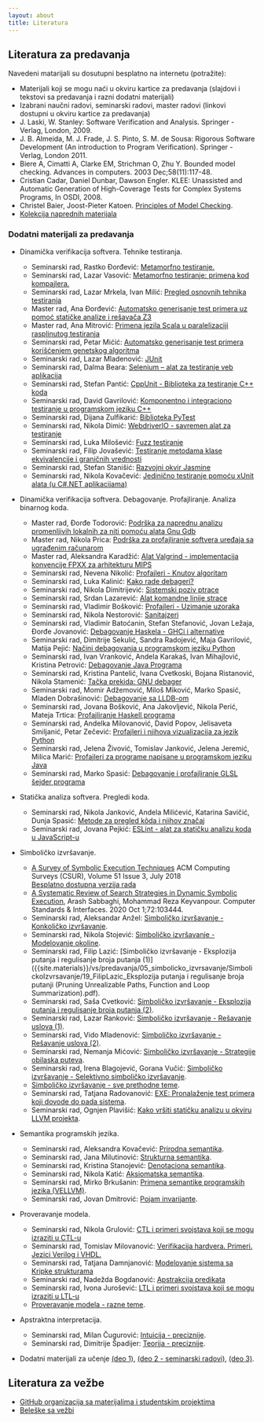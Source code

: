 ```yaml
---
layout: about
title: Literatura
---
```


##  Literatura za predavanja
Navedeni matarijali su dosutupni besplatno na internetu (potražite):
- Materijali koji se mogu naći u okviru kartice za predavanja (slajdovi i tekstovi sa predavanja i razni dodatni materijali)
- Izabrani naučni radovi, seminarski radovi, master radovi (linkovi dostupni u okviru kartice za predavanja)
- J. Laski, W. Stanley: Software Verification and Analysis. Springer - Verlag, London, 2009.
- J. B. Almeida, M. J. Frade, J. S. Pinto, S. M. de Sousa: Rigorous Software Development (An introduction to Program Verification). Springer - Verlag, London 2011.
- Biere A, Cimatti A, Clarke EM, Strichman O, Zhu Y. Bounded model checking. Advances in computers. 2003 Dec;58(11):117-48.
- Cristian Cadar, Daniel Dunbar, Dawson Engler. KLEE: Unassisted and Automatic Generation of High-Coverage Tests for Complex Systems Programs, In OSDI, 2008.
- Christel Baier, Joost-Pieter Katoen. [Principles of Model Checking](http://dahlan.unimal.ac.id/files/ebooks/2008%20Principles%20of%20Model%20Checking.pdf).
- [Kolekcija naprednih materijala](https://softwarefoundations.cis.upenn.edu/)

### Dodatni materijali za predavanja
* Dinamička verifikacija softvera. Tehnike testiranja.
    * Seminarski rad, Rastko Đorđević: [Metamorfno testiranje.]({{site.materials}}/vs/predavanja/02_testiranje/31_RastkoDjordjevic_MetamorfnoTestiranje.pdf)  
    * Seminarski rad, Lazar Vasović: [Metamorfno testiranje: primena kod kompajlera.]({{site.materials}}/vs/predavanja/02_testiranje/32_LazarVasovic_EMI.pdf)  
    * Seminarski rad, Lazar Mrkela, Ivan Milić: [Pregled osnovnih tehnika testiranja]({{site.materials}}/vs/predavanja/02_testiranje/09_TehnikeTestiranjaMrkelaMilic.pdf)  
    * Master rad, Ana Đorđević: [Automatsko generisanje test primera uz pomoć statičke analize i rešavača Z3]({{site.materials}}/vs/predavanja/02_testiranje/MasterRadAnaDjordjevic.pdf)  
    * Master rad, Ana Mitrović: [Primena jezila Scala u paralelizaciji rasplinutog testiranja]({{site.materials}}/vs/predavanja/02_testiranje/MasterRadAnaMitrovic.pdf)  
    * Seminarski rad, Petar Mićić: [Automatsko generisanje test primera korišćenjem genetskog algoritma]({{site.materials}}/vs/predavanja/02_testiranje/01_PetarMicic_AGTCGA.pdf)  
    * Seminarski rad, Lazar Mladenović: [JUnit]({{site.materials}}/vs/predavanja/02_testiranje/03_LazarMladenovic_JUnit.pdf)  
    * Seminarski rad, Dalma Beara: [Selenium – alat za testiranje veb aplikacija]({{site.materials}}/vs/predavanja/02_testiranje/06_DalmaBeara_Selenium.pdf)  
    * Seminarski rad, Stefan Pantić: [CppUnit - Biblioteka za testiranje C++ koda]({{site.materials}}/vs/predavanja/02_testiranje/07_StefanPantic_CppUnit.pdf)  
    * Seminarski rad, David Gavrilović: [Komponentno i integraciono testiranje u programskom jeziku C++]({{site.materials}}/vs/predavanja/02_testiranje/08_DavidGavrilovic_KomponentnoIIntegracionoTestiranjeUProgramskomJezikuCPP.pdf)  
    * Seminarski rad, Dijana Zulfikarić: [Biblioteka PyTest]({{site.materials}}/vs/predavanja/02_testiranje/09_DijanaZulfikaric_BibliotekaPyTest.pdf)  
    * Seminarski rad, Nikola Dimić: [WebdriverIO - savremen alat za testiranje]({{site.materials}}/vs/predavanja/02_testiranje/10_NikolaDimic_WebdriverIO.pdf)  
    * Seminarski rad, Luka Milošević: [Fuzz testiranje]({{site.materials}}/vs/predavanja/02_testiranje/11_LukaMilosevic_Fuzzing.pdf)  
    * Seminarski rad, Filip Jovašević: [Testiranje metodama klase ekvivalencije i graničnih vrednosti]({{site.materials}}/vs/predavanja/02_testiranje/13_FilipJovasevic_Testiranje_metodama_klasa_ekvivalencije_i_granicnih_vrednosti.pdf)  
    * Seminarski rad, Stefan Stanišić: [Razvojni okvir Jasmine]({{site.materials}}/vs/predavanja/02_testiranje/014_Stefan_Stanisic_Jasmine_Framework.pdf)  
    * Seminarski rad, Nikola Kovačević: [Jedinično testiranje pomoću xUnit alata (u C#.NET aplikacijama)]({{site.materials}}/vs/predavanja/02_testiranje/16_NikolaKovacevic_xUnitTestiranje.pdf)  

* Dinamička verifikacija softvera. Debagovanje. Profajliranje. Analiza binarnog koda.  
    * Master rad, Đorđe Todorović: [Podrška za naprednu analizu promenljivih lokalnih za niti pomoću alata Gnu Gdb]({{site.materials}}/vs/predavanja/03_dinamicka_analiza/MasterRadDjordjeTodorovic.pdf)  
    * Master rad, Nikola Prica: [Podrška za profajliranje softvera uređaja sa ugrađenim računarom]({{site.materials}}/vs/predavanja/03_dinamicka_analiza/MasterRadNikolaPrica.pdf)  
    * Master rad, Aleksandra Karadžić: [Alat Valgrind - implementacija konvencije FPXX za arhitekturu MIPS]({{site.materials}}/vs/predavanja/03_dinamicka_analiza/MasterRadAleksandraKaradzic.pdf)  
    * Seminarski rad, Nevena Nikolić: [Profajleri - Knutov algoritam]({{site.materials}}/vs/predavanja/03_dinamicka_analiza/03_NevenaNikolic_ProfajliranjeIvica.pdf)  
    * Seminarski rad, Luka Kalinić: [Kako rade debageri?]({{site.materials}}/vs/predavanja/03_dinamicka_analiza/01_Luka_Kalinic_KakoRadeDebageri.pdf)  
    * Seminarski rad, Nikola Dimitrijević: [Sistemski poziv ptrace]({{site.materials}}/vs/predavanja/03_dinamicka_analiza/02_NikolaDimitrijevic_Ptrace.pdf)  
    * Seminarski rad, Srdan Lazarević: [Alat komandne linije strace]({{site.materials}}/vs/predavanja/03_dinamicka_analiza/02_SrdjanLazarevic_AlatKomandneLinijeStrace.pdf)  
    * Seminarski rad, Vladimir Bošković: [Profajleri - Uzimanje uzoraka]({{site.materials}}/vs/predavanja/03_dinamicka_analiza/04_VladimirBoskovic_ProfajliranjeUzorkovanjem.pdf)  
    * Seminarski rad, Nikola Nestorović: [Sanitajzeri]({{site.materials}}/vs/predavanja/03_dinamicka_analiza/05_NikolaNestorovic_SanitajzeriSvrha_i_mogucnosti.pdf)  
    * Seminarski rad, Vladimir Batoćanin, Stefan Stefanović, Jovan Ležaja, Đorđe Jovanović: [Debagovanje Haskela - GHCi i alternative]({{site.materials}}/vs/predavanja/03_dinamicka_analiza/06_DebagovanjeHaskelPrograma_BatoćaninStefanovićLezajaJovanović.pdf)  
    * Seminarski rad, Dimitrije Sekulić, Sandra Radojević, Maja Gavrilović, Matija Pejić: [Načini debagovanja u programskom jeziku Python]({{site.materials}}/vs/predavanja/03_dinamicka_analiza/07_DebagovanjePython_SekulicRadojevicGavrilovicPejic.pdf)  
    * Seminarski rad, Ivan Vranković, Andela Karakaš, Ivan Mihajlović, Kristina Petrović: [Debagovanje Java Programa]({{site.materials}}/vs/predavanja/03_dinamicka_analiza/08_DebagovanjeJavaPrograma_VrankovicKarakasMihajlovicPetrovic.pdf)  
    * Seminarski rad, Kristina Pantelić, Ivana Cvetkoski, Bojana Ristanović, Nikola Stamenić: [Tačka prekida: GNU debager]({{site.materials}}/vs/predavanja/03_dinamicka_analiza/09_GnuGdbDebager_PantelićCvetkoskiRistanovićStamenić.pdf)  
    * Seminarski rad, Momir Adžemović, Miloš Miković, Marko Spasić, Mladen Dobrašinović: [Debagovanje sa LLDB-om]({{site.materials}}/vs/predavanja/03_dinamicka_analiza/10_LLDBDebager_AdzemovicMikovicSpasicDobrasinovic.pdf)  
    * Seminarski rad, Jovana Bošković, Ana Jakovljević, Nikola Perić, Mateja Trtica: [Profajliranje Haskell programa]({{site.materials}}/vs/predavanja/03_dinamicka_analiza/11_ProfajliranjeHaskell_TrticaJakovljevicBoskovicPeric.pdf)  
    * Seminarski rad, Andelka Milovanović, David Popov, Jelisaveta Smiljanić, Petar Zečević: [Profajleri i njihova vizualizacija za jezik Python]({{site.materials}}/vs/predavanja/03_dinamicka_analiza/12_ProfajleriZaPython_ZecevicSmiljanicMilovanovicPopov.pdf)  
    * Seminarski rad, Jelena Živović, Tomislav Janković, Jelena Jeremić, Milica Marić: [Profajleri za programe napisane u programskom jeziku Java]({{site.materials}}/vs/predavanja/03_dinamicka_analiza/13_ProfajliranjeJava_JankovicMaricZivovicJeremic.pdf)  
    * Seminarski rad, Marko Spasić: [Debagovanje i profajliranje GLSL šejder programa]({{site.materials}}/vs/predavanja/03_dinamicka_analiza/14_GLSLdebagovanje_MarkoSpasic.pdf)  

* Statička analiza softvera. Pregledi koda.
    * Seminarski rad, Nikola Janković, Andela Milićević, Katarina Savičić, Dunja Spasić: [Metode za pregled kôda i njihov značaj]({{site.materials}}/vs/predavanja/04_staticka_analiza_pregledi/01_PreglediKoda_JankovicMilicevicSavicicSpasic.pdf)
    * Seminarski rad, Jovana Pejkić: [ESLint - alat za statičku analizu koda u JavaScript-u]({{site.materials}}/vs/predavanja/04_staticka_analiza_pregledi/02_ESLintAlatZaStatickuAnalizuKodaUJavaScriptu_JovanaPejkic.pdf)

* Simboličko izvršavanje.
    * [A Survey of Symbolic Execution Techniques](https://dl.acm.org/citation.cfm?id=3182657) ACM Computing Surveys (CSUR), Volume 51 Issue 3, July 2018  
        [Besplatno dostupna verzija rada](https://arxiv.org/pdf/1610.00502.pdf)  
    * [A Systematic Review of Search Strategies in Dynamic Symbolic Execution](https://www.sciencedirect.com/science/article/abs/pii/S0920548919300066), Arash Sabbaghi, Mohammad Reza Keyvanpour. Computer Standards & Interfaces. 2020 Oct 1;72:103444.
    * Seminarski rad, Aleksandar Anžel: [Simboličko izvršavanje - Konkoličko izvršavanje]({{site.materials}}/vs/predavanja/05_simbolicko_izvrsavanje/SimbolickoIzvrsavanje/16_AleksandarAnžel_KonkoličkoIzvršavanje.pdf).  
    * Seminarski rad, Nikola Stojević: [Simboličko izvršavanje - Modelovanje okoline]({{site.materials}}/vs/predavanja/05_simbolicko_izvrsavanje/SimbolickoIzvrsavanje/18_Nikola_Stojevic_ModelovanjeOkoline.pdf).  
    * Seminarski rad, Filip Lazić: [Simboličko izvršavanje - Eksplozija putanja i regulisanje broja putanja (1)]({{site.materials}}/vs/predavanja/05_simbolicko_izvrsavanje/SimbolickoIzvrsavanje/19_FilipLazic_Eksplozija putanja i regulisanje broja putanji (Pruning Unrealizable Paths, Function and Loop Summarization).pdf).  
    * Seminarski rad, Saša Cvetković: [Simboličko izvršavanje - Eksplozija putanja i regulisanje broja putanja (2)]({{site.materials}}/vs/predavanja/05_simbolicko_izvrsavanje/SimbolickoIzvrsavanje/21_SasaCvetkovic_EksplozijaPutanjaIRegulisanjeBrojaPutanji.pdf).  
    * Seminarski rad, Lazar Ranković: [Simboličko izvršavanje - Rešavanje uslova (1)]({{site.materials}}/vs/predavanja/05_simbolicko_izvrsavanje/SimbolickoIzvrsavanje/22_ResavanjeUslovaUKontekstuSimbolickogIzvrsavanjaLazarRankovic.pdf).  
    * Seminarski rad, Vido Mladenović: [Simboličko izvršavanje - Rešavanje uslova (2)]({{site.materials}}/vs/predavanja/05_simbolicko_izvrsavanje/SimbolickoIzvrsavanje/23_VidoMladenovic_ResavanjeUslova.pdf).  
    * Seminarski rad, Nemanja Mićović: [Simboličko izvršavanje - Strategije obilaska puteva]({{site.materials}}/vs/predavanja/05_simbolicko_izvrsavanje/SimbolickoIzvrsavanje/26_NemanjaMicovic_StrategijeObilaskaPuteva.pdf).  
    * Seminarski rad, Irena Blagojević, Gorana Vučić: [Simboličko izvršavanje - Selektivno simboličko izvršavanje]({{site.materials}}/vs/predavanja/05_simbolicko_izvrsavanje/SimbolickoIzvrsavanje/27_IrenaBlagojevicGoranaVucic_SelektivnoSimbolickoIzvrsavanje.pdf).  
    * [Simboličko izvršavanje - sve prethodne teme]({{site.materials}}/vs/predavanja/05_simbolicko_izvrsavanje/SimbolickoIzvrsavanje.zip).
    * Seminarski rad, Tatjana Radovanović: [EXE: Pronalaženje test primera koji dovode do pada sistema]({{site.materials}}/vs/predavanja/05_simbolicko_izvrsavanje/SimbolickoIzvrsavanje/12_TatjanaRadovanovic_EXEAutomatskoGenerisanjeUlazaKojiProizvodePadSistema.pdf).  
    * Seminarski rad, Ognjen Plavišić: [Kako vršiti statičku analizu u okviru LLVM projekta]({{site.materials}}/vs/predavanja/05_simbolicko_izvrsavanje/SimbolickoIzvrsavanje/15_OgnjenPlavsic_StatickaAnalizaULLVM-u.pdf).  
        
* Semantika programskih jezika.
    * Seminarski rad, Aleksandra Kovačević: [Prirodna semantika]({{site.materials}}/vs/predavanja/06_semantika/07_AleksandraKovacevic_PrirodnaSemantika.pdf).
    * Seminarski rad, Jana Milutinović: [Strukturna semantika]({{site.materials}}/vs/predavanja/06_semantika/08_JanaMilutinovic_StruktSem.pdf).  
    * Seminarski rad, Kristina Stanojević: [Denotaciona semantika]({{site.materials}}/vs/predavanja/06_semantika/09_KristinaStanojevic_DenotacionaSemantikaKrozPrimere.pdf).  
    * Seminarski rad, Nikola Katić: [Aksiomatska semantika]({{site.materials}}/vs/predavanja/06_semantika/10_NikolaKatic_AksiomatskaSemantika.pdf).  
    * Seminarski rad, Mirko Brkušanin: [Primena semantike programskih jezika (VELLVM)]({{site.materials}}/vs/predavanja/06_semantika/11_VELLVM_MirkoBrkusanin.pdf).  
    * Seminarski rad, Jovan Dmitrović: [Pojam invarijante]({{site.materials}}/vs/predavanja/06_semantika/05_JovanDmitrovic_Invarijante.pdf).

* Proveravanje modela.
    * Seminarski rad, Nikola Grulović: [CTL i primeri svojstava koji se mogu izraziti u CTL-u]({{site.materials}}/vs/predavanja/07_proveravanje_modela/04_NikolaGrulovic_CTL.pdf)  
    * Seminarski rad, Tomislav Milovanović: [Verifikacija hardvera. Primeri. Jezici Verilog i VHDL.]({{site.materials}}/vs/predavanja/07_proveravanje_modela/11_VerifikacijaHardvera_TomislavMilovanovic.pdf)  
    * Seminarski rad, Tatjana Damnjanović: [Modelovanje sistema sa Kripke strukturama]({{site.materials}}/vs/predavanja/07_proveravanje_modela/12_TatjanaDamnjanovic_ModelovanjeSistemaKripkeStrukturama.pdf)  
    * Seminarski rad, Nadežda Bogdanović: [Apstrakcija predikata]({{site.materials}}/vs/predavanja/07_proveravanje_modela/13_NadezdaBogdanovic_ApstrakcijaPredikata.pdf)  
    * Seminarski rad, Ivona Jurošević: [LTL i primeri svojstava koji se mogu izraziti u LTL-u]({{site.materials}}/vs/predavanja/07_proveravanje_modela/14_IvonaJurosevic_LTLiPrimeriSvojstava.pdf)  
    * [Proveravanje modela - razne teme]({{site.materials}}/vs/predavanja/07_proveravanje_modela/ProveravanjeModela.zip).  
        
* Apstraktna interpretacija.
    * Seminarski rad, Milan Čugurović: [Intuicija - preciznije]({{site.materials}}/vs/predavanja/08_abstraktna_interpretacija/28_Milan_Cugurovic_ApstraktnaInterpretacijaUvod.pdf).  
    * Seminarski rad, Dimitrije Špadijer: [Teorija - preciznije]({{site.materials}}/vs/predavanja/08_abstraktna_interpretacija/29_DimitrijeSpadijer_ApstraktnaInterpretacija.pdf).

* Dodatni materijali za učenje [(deo 1)]({{site.poincare-vs}}/predavanja/dodatni_materijali/materijali.zip), [(deo 2 - seminarski radovi)](https://github.com/MATF-Software-Verification), [(deo 3)]({{site.poincare-vs}}/predavanja/dodatni_materijali/materijali2019.zip).

## Literatura za vežbe
- [GitHub organizacija sa materijalima i studentskim projektima](https://github.com/MATF-Software-Verification)
- [Beleške sa vežbi](https://github.com/MATF-Software-Verification/VS-materials/MATERIALS.pdf)
